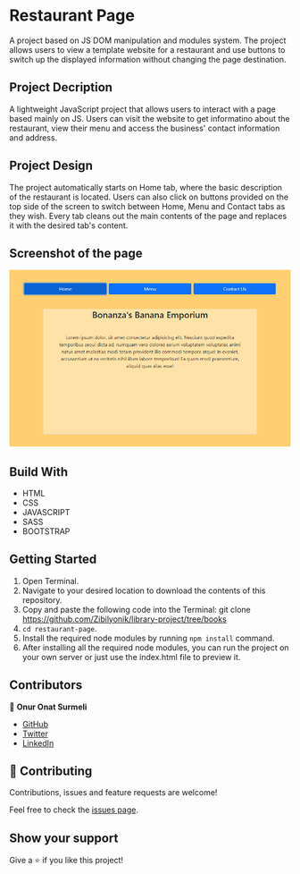 # Restaurant Page
A project based on JS DOM manipulation and modules system. The project allows users to view a template website for a restaurant and use buttons to switch up the displayed information without changing the page destination.




## Project Decription
A lightweight JavaScript project that allows users to interact with a page based mainly on JS.
Users can visit the website to get informatino about the restaurant, view their menu and access the business' contact information and address.


## Project Design
The project automatically starts on Home tab, where the basic description of the restaurant is located.
Users can also click on buttons provided on the top side of the screen to switch between Home, Menu and Contact tabs as they wish.
Every tab cleans out the main contents of the page and replaces it with the desired tab's content.

## Screenshot of the page
![Screenshot Profile Page](./.github/screenshot_1.png)


## Build With

- HTML
- CSS
- JAVASCRIPT
- SASS
- BOOTSTRAP


## Getting Started

1. Open Terminal.
2. Navigate to your desired location to download the contents of this repository.
3. Copy and paste the following code into the Terminal: git clone https://github.com/Zibilyonik/library-project/tree/books
4. ```cd restaurant-page```.
5. Install the required node modules by running `npm install` command.
6. After installing all the required node modules, you can run the project on your own server or just use the index.html file to preview it.


## Contributors

👤 **Onur Onat Surmeli**

- [GitHub](https://github.com/Zibilyonik)
- [Twitter](https://twitter.com/OnurSurmeli2)
- [LinkedIn](https://www.linkedin.com/in/onuronatsurmeli/)


## 🤝 Contributing

Contributions, issues and feature requests are welcome!

Feel free to check the [issues page](issues/).

## Show your support

Give a ⭐️ if you like this project!

